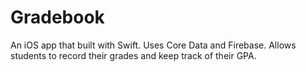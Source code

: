 # Gradebook
An iOS app that built with Swift. Uses Core Data and Firebase. Allows students to record their grades and keep track of their GPA.
